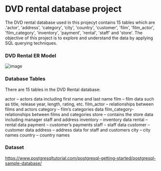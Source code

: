 # DVD rental database project
The DVD rental database used in this projecyt contains 15 tables which are .'actor', 'address', 'category', ‘city',  'country', 'customer',  'film',  'film_actor', 'film_category',  'inventory', 'payment',  'rental', 'staff' and 'store'. The objective of this project is to explore and understand the data by applying SQL querying techniques.

### DVD Rental ER Model
![image](https://github.com/Venklai/Week-2-Project/assets/141069443/e2eb02e3-83bf-40b1-8448-cc679db3d912)

### Database Tables
There are 15 tables in the DVD Rental database:

actor – actors data including first name and last name
film – film data such as title, release year, length, rating, etc.
film_actor – relationships between films and actors
category – film’s categories data
film_category- relationships between films and categories
store – contains the store data including manager staff and address
inventory – inventory data
rental – rental data
payment – customer’s payments
staff – staff data
customer – customer data
address – address data for staff and customers
city – city names
country – country names

### Dataset
https://www.postgresqltutorial.com/postgresql-getting-started/postgresql-sample-database/
